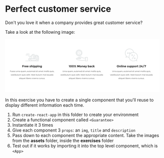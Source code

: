 # Perfect customer service

Don't you love it when a company provides great customer service?

Take a look at the following image:

![Exercise 2](./customer-service/public/assets/exercise2.png)

In this exercise you have to create a single component that you'll reuse to display different information each time.

1. Run `create-react-app` in this folder to create your environment
2. Create a functional component called `<Guarantee>`
3. Instantiate it 3 times
4. Give each component 3 `props`: an `img`, `title` and `description`
5. Pass down to each component the appropriate content. Take the images from the **assets** folder, inside the **exercises** folder
6. Test out if it works by importing it into the top level component, which is `<App>`
